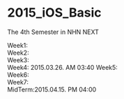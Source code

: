 # 2015_iOS_Basic
The 4th Semester in NHN NEXT

Week1:  
Week2:  
Week3:  
Week4:  2015.03.26. AM 03:40
Week5:      
Week6:    
Week7:    
MidTerm:2015.04.15. PM 04:00  

